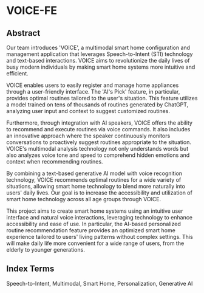 # VOICE-FE

## Abstract

Our team introduces 'VOICE', a multimodal smart home configuration and management application that leverages Speech-to-Intent (STI) technology and text-based interactions. VOICE aims to revolutionize the daily lives of busy modern individuals by making smart home systems more intuitive and efficient.

VOICE enables users to easily register and manage home appliances through a user-friendly interface. The 'AI's Pick' feature, in particular, provides optimal routines tailored to the user's situation. This feature utilizes a model trained on tens of thousands of routines generated by ChatGPT, analyzing user input and context to suggest customized routines.

Furthermore, through integration with AI speakers, VOICE offers the ability to recommend and execute routines via voice commands. It also includes an innovative approach where the speaker continuously monitors conversations to proactively suggest routines appropriate to the situation. VOICE's multimodal analysis technology not only understands words but also analyzes voice tone and speed to comprehend hidden emotions and context when recommending routines.

By combining a text-based generative AI model with voice recognition technology, VOICE recommends optimal routines for a wide variety of situations, allowing smart home technology to blend more naturally into users' daily lives. Our goal is to increase the accessibility and utilization of smart home technology across all age groups through VOICE.

This project aims to create smart home systems using an intuitive user interface and natural voice interactions, leveraging technology to enhance accessibility and ease of use. In particular, the AI-based personalized routine recommendation feature provides an optimized smart home experience tailored to users' living patterns without complex settings. This will make daily life more convenient for a wide range of users, from the elderly to younger generations.

## Index Terms

Speech-to-Intent, Multimodal, Smart Home, Personalization, Generative AI
